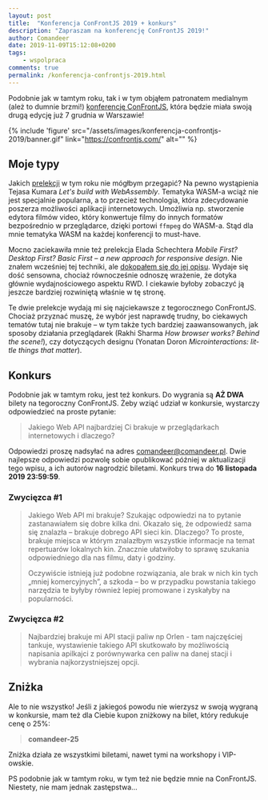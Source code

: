 ```yaml
---
layout: post
title:  "Konferencja ConFrontJS 2019 + konkurs"
description: "Zapraszam na konferencję ConFrontJS 2019!"
author: Comandeer
date: 2019-11-09T15:12:08+0200
tags:
    - wspolpraca
comments: true
permalink: /konferencja-confrontjs-2019.html
---
```


Podobnie jak w tamtym roku, tak i w tym objąłem patronatem medialnym (ależ to dumnie brzmi!) [konferencję ConFrontJS](https://2019.confrontjs.com/), która będzie miała swoją drugą edycję już 7 grudnia w Warszawie!<!--more-->

{% include 'figure' src="/assets/images/konferencja-confrontjs-2019/banner.gif" link="https://confrontjs.com/" alt="" %}

## Moje typy

Jakich [prelekcji](https://2019.confrontjs.com/speakers) w tym roku nie mógłbym przegapić? Na pewno wystąpienia Tejasa Kumara <cite lang="en">Let's build with WebAssembly</cite>. Tematyka WASM-a wciąż nie jest specjalnie popularna, a to przecież technologia, która zdecydowanie poszerza możliwości aplikacji internetowych. Umożliwia np. stworzenie edytora filmów video, który konwertuje filmy do innych formatów bezpośrednio w przeglądarce, dzięki portowi `ffmpeg` do WASM-a. Stąd dla mnie tematyka WASM na każdej konferencji to must-have.

Mocno zaciekawiła mnie też prelekcja Elada Schechtera <cite lang="en">Mobile First? Desktop First? Basic First – a new approach for responsive design</cite>. Nie znałem wcześniej tej techniki, ale [dokopałem się do jej opisu](https://medium.com/@elad/the-new-responsive-design-evolution-2bfb9b504a4e). Wydaje się dość sensowna, chociaż równocześnie odnoszę wrażenie, że dotyka głównie wydajnościowego aspektu RWD. I ciekawie byłoby zobaczyć ją jeszcze bardziej rozwiniętą właśnie w tę stronę.

Te dwie prelekcje wydają mi się najciekawsze z tegorocznego ConFrontJS. Chociaż przyznać muszę, że wybór jest naprawdę trudny, bo ciekawych tematów tutaj nie brakuje – w tym także tych bardziej zaawansowanych, jak sposoby działania przeglądarek (Rakhi Sharma <cite lang="en">How browser works? Behind the scene!</cite>), czy dotyczących designu (Yonatan Doron <cite lang="en">Microinteractions: little things that matter</cite>).

## Konkurs

Podobnie jak w tamtym roku, jest też konkurs. Do wygrania są **AŻ DWA** bilety na tegoroczny ConFrontJS. Żeby wziąć udział w konkursie, wystarczy odpowiedzieć na proste pytanie:

> Jakiego Web API najbardziej Ci brakuje w przeglądarkach internetowych i dlaczego?

Odpowiedzi proszę nadsyłać na adres [comandeer@comandeer.pl](mailto:comandeer@comandeer.pl). Dwie najlepsze odpowiedzi pozwolę sobie opublikować później w aktualizacji tego wpisu, a ich autorów nagrodzić biletami. Konkurs trwa do **16 listopada 2019 23:59:59**.

### Zwycięzca #1

> Jakiego Web API mi brakuje? Szukając odpowiedzi na to pytanie zastanawiałem się dobre kilka dni. Okazało się, że odpowiedź sama się znalazła – brakuje dobrego API sieci kin. Dlaczego? To proste, brakuje miejsca w którym znalazłbym wszystkie informacje na temat repertuarów lokalnych kin. Znacznie ułatwiłoby to sprawę szukania odpowiedniego dla nas filmu, daty i godziny.
>
> Oczywiście istnieją już podobne rozwiązania, ale brak w nich kin tych „mniej komercyjnych”, a szkoda – bo w przypadku powstania takiego narzędzia te byłyby również lepiej promowane i zyskałyby na popularności.

### Zwycięzca #2

> Najbardziej brakuje mi API stacji paliw np Orlen - tam najczęściej tankuje, wystawienie takiego API skutkowało by możliwością napisania apilkajci z porównywarka cen paliw na danej stacji i wybrania najkorzystniejszej opcji.

## Zniżka

Ale to nie wszystko! Jeśli z jakiegoś powodu nie wierzysz w swoją wygraną w konkursie, mam też dla Ciebie kupon zniżkowy na bilet, który redukuje cenę o 25%:

> **comandeer-25**

Zniżka działa ze wszystkimi biletami, nawet tymi na workshopy i VIP-owskie.

PS podobnie jak w tamtym roku, w tym też nie będzie mnie na ConFrontJS. Niestety, nie mam jednak zastępstwa…
